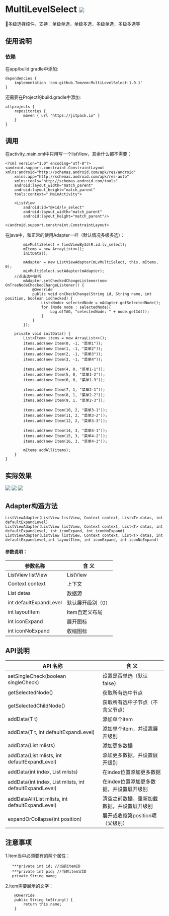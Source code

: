 # MultiLevelSelect [![](https://jitpack.io/v/Tomzem/MultiLevelSelect.svg)](https://jitpack.io/#Tomzem/MultiLevelSelect)

🍎多级选择控件，支持：单级单选，单级多选，多级单选，多级多选等

## 使用说明
### 依赖
在app/build.gradle中添加:
```
dependencies {
    implementation 'com.github.Tomzem:MultiLevelSelect:1.0.1'
}
```
还需要在Project的build.gradle中添加:
```
allprojects {
    repositories {
        maven { url "https://jitpack.io" }
    }
}
```

## 调用
在activity_main.xml中只用写一个listView，其余什么都不需要：
```
<?xml version="1.0" encoding="utf-8"?>
<android.support.constraint.ConstraintLayout xmlns:android="http://schemas.android.com/apk/res/android"
    xmlns:app="http://schemas.android.com/apk/res-auto"
    xmlns:tools="http://schemas.android.com/tools"
    android:layout_width="match_parent"
    android:layout_height="match_parent"
    tools:context=".MainActivity">

    <ListView
        android:id="@+id/lv_select"
        android:layout_width="match_parent"
        android:layout_height="match_parent"/>

</android.support.constraint.ConstraintLayout>
```
在java中，和正常的使用Adapter一样（默认情况多级多选）：
```
        mLvMultiSelect = findViewById(R.id.lv_select);
        mItems = new ArrayList<>();
        initData();
				
        mAdapter = new ListViewAdapter(mLvMultiSelect, this, mItems, 0);
        mLvMultiSelect.setAdapter(mAdapter);
	//点击选中监听
        mAdapter.setCheckedChangeListener(new OnTreeNodeCheckedChangeListener() {
            @Override
            public void onCheckChange(String id, String name, int position, boolean isChecked) {
                List<Node> selectedNode = mAdapter.getSelectedNode();
                for (Node node : selectedNode){
                    Log.d(TAG, "selectedNode: " + node.getId());
                }
            }
        });

    private void initData() {
        List<Item> items = new ArrayList<>();
        items.add(new Item(0, -1, "菜单1"));
        items.add(new Item(1, -1, "菜单2"));
        items.add(new Item(2, -1, "菜单3"));
        items.add(new Item(3, -1, "菜单4"));

        items.add(new Item(4, 0, "菜单1-1"));
        items.add(new Item(5, 0, "菜单1-2"));
        items.add(new Item(6, 0, "菜单1-3"));

        items.add(new Item(7, 1, "菜单2-1"));
        items.add(new Item(8, 1, "菜单2-2"));
        items.add(new Item(9, 1, "菜单2-3"));

        items.add(new Item(10, 2, "菜单3-1"));
        items.add(new Item(11, 2, "菜单3-2"));
        items.add(new Item(12, 2, "菜单3-3"));

        items.add(new Item(14, 3, "菜单4-1"));
        items.add(new Item(15, 3, "菜单4-2"));
        items.add(new Item(16, 3, "菜单4-3"));

        mItems.addAll(items);
    }
}
```
## 实际效果
![](https://github.com/Tomzem/MultiLevelSelect/blob/master/Image/20181023-1451-52.png?raw=true)  ![](https://github.com/Tomzem/MultiLevelSelect/blob/master/Image/20181023-1520-25.png?raw=true)  ![](https://github.com/Tomzem/MultiLevelSelect/blob/master/Image/20181024-1554-41.png?raw=true)  

## Adapter构造方法
```
ListViewAdapter(ListView listView, Context context, List<T> datas, int defaultExpandLevel)
ListViewAdapter(ListView listView, Context context, List<T> datas, int defaultExpandLevel, int iconExpand, int iconNoExpand)      
ListViewAdapter(ListView listView, Context context, List<T> datas, int defaultExpandLevel,int layoutItem, int iconExpand, int iconNoExpand)
```
#### 参数说明：
|参数名称        | 含 义   |
| --------   | -----  |
| ListView listView    | ListView |	
| Context context    | 上下文 |
| List<T> datas    | 数据源 |
| int defaultExpandLevel    | 默认展开级别（0） |
| int layoutItem    | Item自定义布局 |
| int iconExpand    | 展开图标 |
| int iconNoExpand    | 收缩图标 |
	

## API说明
| API 名称        | 含 义   |
| --------   | -----  |
| setSingleCheck(boolean singleCheck)    | 设置是否单选（默认false） |
| getSelectedNode()        |   获取所有选中节点  |
| getSelectedChildNode()        |    获取所有选中子节点（不含父节点）    |
| addData(T t)    | 添加单个item |
| addData(T t, int defaultExpandLevel)        |   添加单个item，并设置展开级别  |
| addData(List<T> mlists)        |    添加更多数据    |
| addData(List<T> mlists, int defaultExpandLevel)    | 添加更多数据，并设置展开级别 |
| addData(int index, List<T> mlists)        |  在index位置添加更多数据  |
| addData(int index, List<T> mlists, int defaultExpandLevel)       |    在index位置添加更多数据，并设置展开级别    |
| addDataAll(List<T> mlists, int defaultExpandLevel)    | 清空之前数据，重新加载数据，并设置展开级别 |
| expandOrCollapse(int position)        |   展开或收缩第position项（父级别）  |
	
## 注意事项
1.Item当中必须要有的两个属性：
```
   ***private int id; //当前itemID
   ***private int pid; //当前item父ID
   private String name;
```
2.item需要展示的文字：
```
    @Override
    public String toString() {
        return this.name;
    }
```  
    
